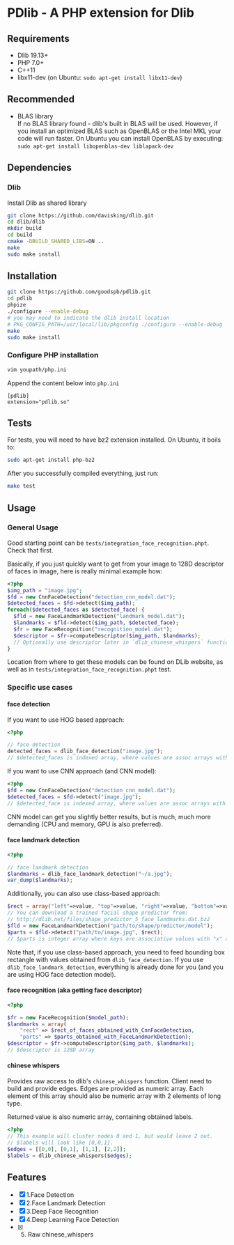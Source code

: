 # PDlib - A PHP extension for Dlib

## Requirements
- Dlib 19.13+
- PHP 7.0+
- C++11
- libx11-dev (on Ubuntu: `sudo apt-get install libx11-dev`)

## Recommended
- BLAS library  
If no BLAS library found - dlib's built in BLAS will be used.
However, if you install an optimized BLAS such as OpenBLAS or the Intel MKL your code
will run faster.  On Ubuntu you can install OpenBLAS by executing:
`sudo apt-get install libopenblas-dev liblapack-dev`

## Dependencies

### Dlib

Install Dlib as shared library

```bash
git clone https://github.com/davisking/dlib.git
cd dlib/dlib
mkdir build
cd build
cmake -DBUILD_SHARED_LIBS=ON ..
make
sudo make install
```

## Installation

```bash
git clone https://github.com/goodspb/pdlib.git
cd pdlib
phpize
./configure --enable-debug
# you may need to indicate the dlib install location
# PKG_CONFIG_PATH=/usr/local/lib/pkgconfig ./configure --enable-debug
make
sudo make install
```

### Configure PHP installation

```bash
vim youpath/php.ini
```

Append the content below into `php.ini`

```
[pdlib]
extension="pdlib.so"
```

## Tests

For tests, you will need to have bz2 extension installed. On Ubuntu, it boils to:
```bash
sudo apt-get install php-bz2
```

After you successfully compiled everything, just run:
```bash
make test
```

## Usage

### General Usage

Good starting point can be `tests/integration_face_recognition.phpt`. Check that first.

Basically, if you just quickly want to get from your image to 128D descriptor of faces in image,
here is really minimal example how:

```php
<?php
$img_path = "image.jpg";
$fd = new CnnFaceDetection("detection_cnn_model.dat");
$detected_faces = $fd->detect($img_path);
foreach($detected_faces as $detected_face) {
  $fld = new FaceLandmarkDetection("landmark_model.dat");
  $landmarks = $fld->detect($img_path, $detected_face);
  $fr = new FaceRecognition("recognition_model.dat");
  $descriptor = $fr->computeDescriptor($img_path, $landmarks);
  // Optionally use descriptor later in `dlib_chinese_whispers` function
}
```

Location from where to get these models can be found on DLib website, as well as in `tests/integration_face_recognition.phpt` test.

### Specific use cases

#### face detection

If you want to use HOG based approach:

```php
<?php

// face detection
detected_faces = dlib_face_detection("image.jpg");
// $detected_faces is indexed array, where values are assoc arrays with "top", "bottom", "left" and "right" values
```

If you want to use CNN approach (and CNN model):

```php
<?php
$fd = new CnnFaceDetection("detection_cnn_model.dat");
$detected_faces = $fd->detect("image.jpg");
// $detected_face is indexed array, where values are assoc arrays with "top", "bottom", "left" and "right" values
```

CNN model can get you slightly better results, but is much, much more demanding (CPU and memory, GPU is also preferred).

#### face landmark detection

```php
<?php

// face landmark detection
$landmarks = dlib_face_landmark_detection("~/a.jpg");
var_dump($landmarks);
```

Additionally, you can also use class-based approach:
```php
$rect = array("left"=>value, "top"=>value, "right"=>value, "bottom"=>value);
// You can download a trained facial shape predictor from:
// http://dlib.net/files/shape_predictor_5_face_landmarks.dat.bz2
$fld = new FaceLandmarkDetection("path/to/shape/predictor/model");
$parts = $fld->detect("path/to/image.jpg", $rect);
// $parts is integer array where keys are associative values with "x" and "y" for keys
```

Note that, if you use class-based approach, you need to feed bounding box rectangle with values obtained from `dlib_face_detection`. If you use `dlib_face_landmark_detection`, everything is already done for you (and you are using HOG face detection model).

#### face recognition (aka getting face descriptor)

```php
<?php

$fr = new FaceRecognition($model_path);
$landmarks = array(
    "rect" => $rect_of_faces_obtained_with_CnnFaceDetection,
    "parts" => $parts_obtained_with_FaceLandmarkDetection);
$descriptor = $fr->computeDescriptor($img_path, $landmarks);
// $descriptor is 128D array
```

#### chinese whispers

Provides raw access to dlib's `chinese_whispers` function.
Client need to build and provide edges. Edges are provided
as numeric array. Each element of this array should also be
numeric array with 2 elements of long type.

Returned value is also numeric array, containing obtained labels.

```php
<?php
// This example will cluster nodes 0 and 1, but would leave 2 out.
// $labels will look like [0,0,1].
$edges = [[0,0], [0,1], [1,1], [2,2]];
$labels = dlib_chinese_whispers($edges);
```

## Features
- [x] 1.Face Detection
- [x] 2.Face Landmark Detection
- [x] 3.Deep Face Recognition
- [x] 4.Deep Learning Face Detection
- [x] 5. Raw chinese_whispers

